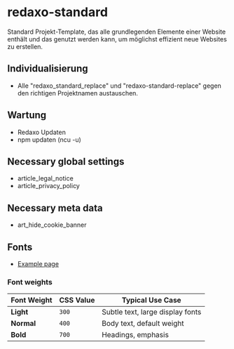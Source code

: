 # redaxo-standard

Standard Projekt-Template, das alle grundlegenden Elemente einer Website enthält und das 
genutzt werden kann, um möglichst effizient neue Websites zu erstellen.

## Individualisierung

- Alle "redaxo_standard_replace" und "redaxo-standard-replace" gegen den richtigen Projektnamen austauschen. 

## Wartung

- Redaxo Updaten
- npm updaten (ncu -u)

## Necessary global settings

- article_legal_notice
- article_privacy_policy

## Necessary meta data

- art_hide_cookie_banner

## Fonts

- [Example page](http://localhost:8080/assets/local/fonts/fonts.html)

### Font weights

| Font Weight | CSS Value | Typical Use Case                 |
| ----------- | --------- | -------------------------------- |
| **Light**   | `300`     | Subtle text, large display fonts |
| **Normal**  | `400`     | Body text, default weight        |
| **Bold**    | `700`     | Headings, emphasis               |

